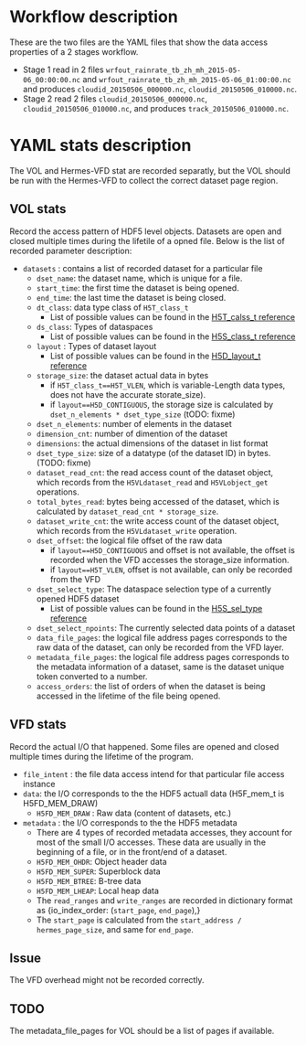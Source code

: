 # Workflow description
These are the two files are the YAML files that show the data access properties of a 2 stages workflow. 
- Stage 1 read in 2 files `wrfout_rainrate_tb_zh_mh_2015-05-06_00:00:00.nc` and `wrfout_rainrate_tb_zh_mh_2015-05-06_01:00:00.nc` and produces `cloudid_20150506_000000.nc`, `cloudid_20150506_010000.nc`.
- Stage 2 read 2 files `cloudid_20150506_000000.nc`, `cloudid_20150506_010000.nc`, and produces `track_20150506_010000.nc`.

# YAML stats description
The VOL and Hermes-VFD stat are recorded separatly, but the VOL should be run with the Hermes-VFD to collect the correct dataset page region.

## VOL stats
Record the access pattern of HDF5 level objects. Datasets are open and closed multiple times during the lifetile of a opned file. Below is the list of recorded parameter description:
- `datasets` : contains a list of recorded dataset for a particular file
    - `dset_name`: the dataset name, which is unique for a file.
    - `start_time`: the first time the dataset is being opened.
    - `end_time`: the last time the dataset is being closed.
    - `dt_class`: data type class of `H5T_class_t`
        - List of possible values can be found in the [H5T_calss_t reference](https://docs.hdfgroup.org/hdf5/develop/src_2_h5_tpublic_8h.html#a071841985f647f69516dbe77d93167f2)
    - `ds_class`: Types of dataspaces
        - List of possible values can be found in the [H5S_class_t reference](https://docs.hdfgroup.org/hdf5/develop/hdf5_2include_2_h5_spublic_8h.html#ae53f3c6a52563646fbac9ead8ecdbf0a)
    - `layout` : Types of dataset layout
        - List of possible values can be found in the [H5D_layout_t reference](https://docs.hdfgroup.org/hdf5/develop/src_2_h5_dpublic_8h.html#a57e163d4c263b585ca2d904996f5e06e)
    - `storage_size`: the dataset actual data in bytes
        - if `H5T_class_t==H5T_VLEN`, which is variable-Length data types, does not have the accurate storate_size).
        - if `layout==H5D_CONTIGUOUS`, the storage size is calculated by `dset_n_elements * dset_type_size` (tODO: fixme)
    - `dset_n_elements`: number of elements in the dataset
    - `dimension_cnt`: number of dimention of the dataset
    - `dimensions`: the actual dimensions of the dataset in list format
    - `dset_type_size`: size of a datatype (of the dataset ID) in bytes. (TODO: fixme)
    - `dataset_read_cnt`: the read access count of the dataset object, which records from the `H5VLdataset_read` and `H5VLobject_get` operations.
    - `total_bytes_read`: bytes being accessed of the dataset, which is calculated by `dataset_read_cnt * storage_size`.
    - `dataset_write_cnt`: the write access count of the dataset object, which records from the `H5VLdataset_write` operation.
    - `dset_offset`: the logical file offset of the raw data
        - if `layout==H5D_CONTIGUOUS` and offset is not available, the offset is recorded when the VFD accesses the storage_size information.
        - if `layout==H5T_VLEN`, offset is not available, can only be recorded from the VFD
    - `dset_select_type`: The dataspace selection type of a currently opened HDF5 dataset
        - List of possible values can be found in the [H5S_sel_type reference](https://docs.hdfgroup.org/hdf5/develop/src_2_h5_spublic_8h.html#a1e9590539381e3922a1582067d496304)
    - `dset_select_npoints`: The currently selected data points of a dataset
    - `data_file_pages`: the logical file address pages corresponds to the raw data of the dataset, can only be recorded from the VFD layer.
    - `metadata_file_pages`: the logical file address pages corresponds to the metadata information of a dataset, same is the dataset unique token converted to a number.
    - `access_orders`: the list of orders of when the dataset is being accessed in the lifetime of the file being opened.

## VFD stats
Record the actual I/O that happened. Some files are opened and closed multiple times during the lifetime of the program.
- `file_intent` : the file data access intend for that particular file access instance
- `data`: the I/O corresponds to the the HDF5 actuall data (H5F_mem_t is H5FD_MEM_DRAW)
    - `H5FD_MEM_DRAW` : Raw data (content of datasets, etc.)
- `metadata` : the I/O corresponds to the the HDF5 metadata
    - There are 4 types of recorded metadata accesses, they account for most of the small I/O accesses. These data are usually in the beginning of a file, or in the front/end of a dataset.
    - `H5FD_MEM_OHDR`: Object header data
    - `H5FD_MEM_SUPER`: Superblock data
    - `H5FD_MEM_BTREE`: B-tree data
    - `H5FD_MEM_LHEAP`: Local heap data
    - The `read_ranges` and `write_ranges` are recorded in dictionary format as {io_index_order: (`start_page`, `end_page`),}
    - The `start_page` is calculated from the `start_address / hermes_page_size`, and same for `end_page`.


## Issue
The VFD overhead might not be recorded correctly.
## TODO
The metadata_file_pages for VOL should be a list of pages if available.